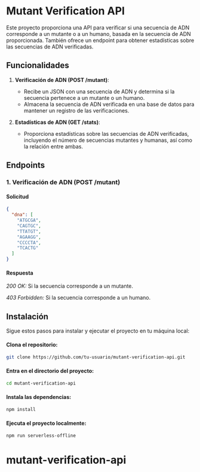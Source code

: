# Mutant Verification API

Este proyecto proporciona una API para verificar si una secuencia de ADN corresponde a un mutante o a un humano, basada en la secuencia de ADN proporcionada. También ofrece un endpoint para obtener estadísticas sobre las secuencias de ADN verificadas.

## Funcionalidades

1. **Verificación de ADN (POST /mutant)**: 
   - Recibe un JSON con una secuencia de ADN y determina si la secuencia pertenece a un mutante o un humano.
   - Almacena la secuencia de ADN verificada en una base de datos para mantener un registro de las verificaciones.

2. **Estadísticas de ADN (GET /stats)**: 
   - Proporciona estadísticas sobre las secuencias de ADN verificadas, incluyendo el número de secuencias mutantes y humanas, así como la relación entre ambas.

## Endpoints

### 1. Verificación de ADN (POST /mutant)

#### Solicitud
```json
{
  "dna": [
    "ATGCGA",
    "CAGTGC",
    "TTATGT",
    "AGAAGG",
    "CCCCTA",
    "TCACTG"
  ]
}
```
#### Respuesta

*200 OK:* Si la secuencia corresponde a un mutante.

*403 Forbidden:* Si la secuencia corresponde a un humano.

## Instalación
Sigue estos pasos para instalar y ejecutar el proyecto en tu máquina local:

#### Clona el repositorio:

```bash
git clone https://github.com/tu-usuario/mutant-verification-api.git
```
#### Entra en el directorio del proyecto:

```bash
cd mutant-verification-api
```
#### Instala las dependencias:

```bash
npm install
```
#### Ejecuta el proyecto localmente:

```bash
npm run serverless-offline
```
# mutant-verification-api
